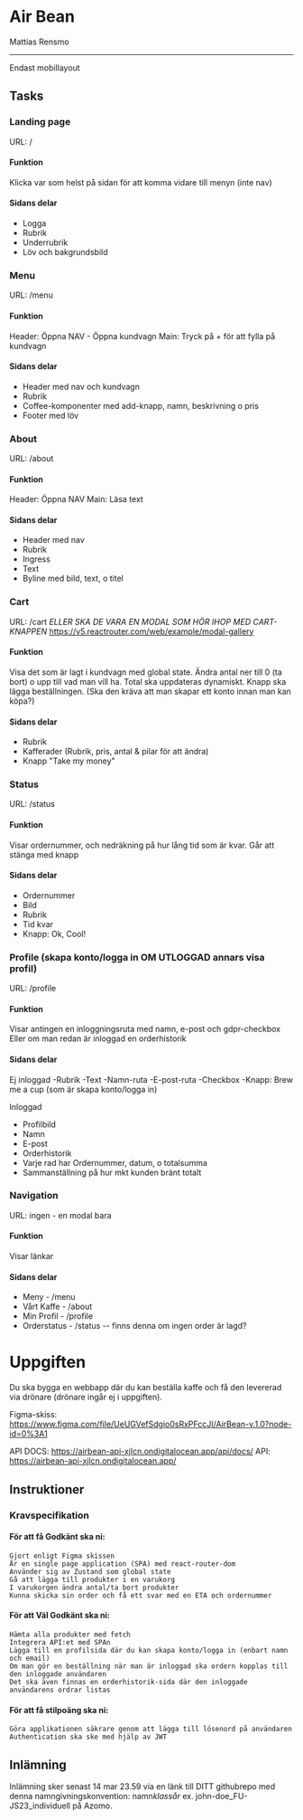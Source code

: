 # Air Bean

Mattias Rensmo

---

Endast mobillayout

## Tasks

### Landing page

URL: /

#### Funktion

Klicka var som helst på sidan för att komma vidare till menyn (inte nav)

#### Sidans delar

- Logga
- Rubrik
- Underrubrik
- Löv och bakgrundsbild

### Menu

URL: /menu

#### Funktion

Header: Öppna NAV - Öppna kundvagn
Main: Tryck på + för att fylla på kundvagn

#### Sidans delar

- Header med nav och kundvagn
- Rubrik
- Coffee-komponenter med add-knapp, namn, beskrivning o pris
- Footer med löv

### About

URL: /about

#### Funktion

Header: Öppna NAV
Main: Läsa text

#### Sidans delar

- Header med nav
- Rubrik
- Ingress
- Text
- Byline med bild, text, o titel

### Cart

URL: /cart _ELLER SKA DE VARA EN MODAL SOM HÖR IHOP MED CART-KNAPPEN_
https://v5.reactrouter.com/web/example/modal-gallery

#### Funktion

Visa det som är lagt i kundvagn med global state. Ändra antal ner till 0 (ta bort) o upp till vad man vill ha.
Total ska uppdateras dynamiskt.
Knapp ska lägga beställningen. (Ska den kräva att man skapar ett konto innan man kan köpa?)

#### Sidans delar

- Rubrik
- Kafferader (Rubrik, pris, antal & pilar för att ändra)
- Knapp "Take my money"

### Status

URL: /status

#### Funktion

Visar ordernummer, och nedräkning på hur lång tid som är kvar. Går att stänga med knapp

#### Sidans delar

- Ordernummer
- Bild
- Rubrik
- Tid kvar
- Knapp: Ok, Cool!

### Profile (skapa konto/logga in OM UTLOGGAD annars visa profil)

URL: /profile

#### Funktion

Visar antingen en inloggningsruta med namn, e-post och gdpr-checkbox
Eller om man redan är inloggad en orderhistorik

#### Sidans delar

Ej inloggad
-Rubrik
-Text
-Namn-ruta
-E-post-ruta
-Checkbox
-Knapp: Brew me a cup (som är skapa konto/logga in)

Inloggad

- Profilbild
- Namn
- E-post
- Orderhistorik
- Varje rad har Ordernummer, datum, o totalsumma
- Sammanställning på hur mkt kunden bränt totalt

### Navigation

URL: ingen - en modal bara

#### Funktion

Visar länkar

#### Sidans delar

- Meny - /menu
- Vårt Kaffe - /about
- Min Profil - /profile
- Orderstatus - /status -- finns denna om ingen order är lagd?

# Uppgiften

Du ska bygga en webbapp där du kan beställa kaffe och få den levererad via drönare (drönare ingår ej i uppgiften).

Figma-skiss: https://www.figma.com/file/UeUGVefSdgio0sRxPFccJI/AirBean-v.1.0?node-id=0%3A1

API DOCS: https://airbean-api-xjlcn.ondigitalocean.app/api/docs/ API: https://airbean-api-xjlcn.ondigitalocean.app/

## Instruktioner

### Kravspecifikation

#### För att få Godkänt ska ni:

    Gjort enligt Figma skissen
    Är en single page application (SPA) med react-router-dom
    Använder sig av Zustand som global state
    Gå att lägga till produkter i en varukorg
    I varukorgen ändra antal/ta bort produkter
    Kunna skicka sin order och få ett svar med en ETA och ordernummer

#### För att Väl Godkänt ska ni:

    Hämta alla produkter med fetch
    Integrera API:et med SPAn
    Lägga till en profilsida där du kan skapa konto/logga in (enbart namn och email)
    Om man gör en beställning när man är inloggad ska ordern kopplas till den inloggade användaren
    Det ska även finnas en orderhistorik-sida där den inloggade användarens ordrar listas

#### För att få stilpoäng ska ni:

    Göra applikationen säkrare genom att lägga till lösenord på användaren
    Authentication ska ske med hjälp av JWT

## Inlämning

Inlämning sker senast 14 mar 23.59 via en länk till DITT githubrepo med denna namngivningskonvention: namn*klassår* ex. john-doe_FU-JS23_individuell på Azomo.
